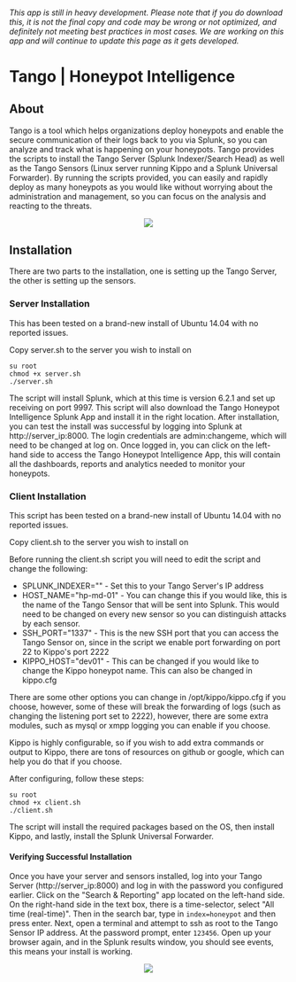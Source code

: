 ###### *This app is still in heavy development. Please note that if you do download this, it is not the final copy and code may be wrong or not optimized, and definitely not meeting best practices in most cases. We are working on this app and will continue to update this page as it gets developed.*

# Tango | Honeypot Intelligence

## About
Tango is a tool which helps organizations deploy honeypots and enable the secure communication of their logs back to you via Splunk, so you can analyze and track what is happening on your honeypots. Tango provides the scripts to install the Tango Server (Splunk Indexer/Search Head) as well as the Tango Sensors (Linux server running Kippo and a Splunk Universal Forwarder). By running the scripts provided, you can easily and rapidly deploy as many honeypots as you would like without worrying about the administration and management, so you can focus on the analysis and reacting to the threats.

<p align="center">
<img src="http://f.cl.ly/items/2w113m143M2U0x0P0B2Q/Slide1.png"></p>

## Installation
There are two parts to the installation, one is setting up the Tango Server, the other is setting up the sensors. 

### Server Installation
This has been tested on a brand-new install of Ubuntu 14.04 with no reported issues.

Copy server.sh to the server you wish to install on
```
su root
chmod +x server.sh
./server.sh
```
The script will install Splunk, which at this time is version 6.2.1 and set up receiving on port 9997. This script will also download the Tango Honeypot Intelligence Splunk App and install it in the right location. After installation, you can test the install was successful by logging into Splunk at http://server_ip:8000. The login credentials are admin:changeme, which will need to be changed at log on. Once logged in, you can click on the left-hand side to access the Tango Honeypot Intelligence App, this will contain all the dashboards, reports and analytics needed to monitor your honeypots.

### Client Installation
This script has been tested on a brand-new install of Ubuntu 14.04 with no reported issues.

Copy client.sh to the server you wish to install on

Before running the client.sh script you will need to edit the script and change the following:

- SPLUNK_INDEXER="" - Set this to your Tango Server's IP address
- HOST_NAME="hp-md-01" - You can change this if you would like, this is the name of the Tango Sensor that will be sent into Splunk. This would need to be changed on every new sensor so you can distinguish attacks by each sensor.
- SSH_PORT="1337" - This is the new SSH port that you can access the Tango Sensor on, since in the script we enable port forwarding on port 22 to Kippo's port 2222
- KIPPO_HOST="dev01" - This can be changed if you would like to change the Kippo honeypot name. This can also be changed in kippo.cfg

There are some other options you can change in /opt/kippo/kippo.cfg if you choose, however, some of these will break the forwarding of logs (such as changing the listening port set to 2222), however, there are some extra modules, such as mysql or xmpp logging you can enable if you choose.

Kippo is highly configurable, so if you wish to add extra commands or output to Kippo, there are tons of resources on github or google, which can help you do that if you choose.

After configuring, follow these steps:

```
su root
chmod +x client.sh
./client.sh
```

The script will install the required packages based on the OS, then install Kippo, and lastly, install the Splunk Universal Forwarder. 

#### Verifying Successful Installation

Once you have your server and sensors installed, log into your Tango Server (http://server_ip:8000) and log in with the password you configured earlier. Click on the "Search & Reporting" app located on the left-hand side. On the right-hand side in the text box, there is a time-selector, select "All time (real-time)". Then in the search bar, type in ```index=honeypot``` and then press enter. Next, open a terminal and attempt to ssh as root to the Tango Sensor IP address. At the password prompt, enter ```123456```. Open up your browser again, and in the Splunk results window, you should see events, this means your install is working. 

<p align="center">
<img src="http://f.cl.ly/items/1k1w3U0W2N2A2D063a1i/Screen%20Shot%202015-02-04%20at%203.14.14%20PM.png"></p>

